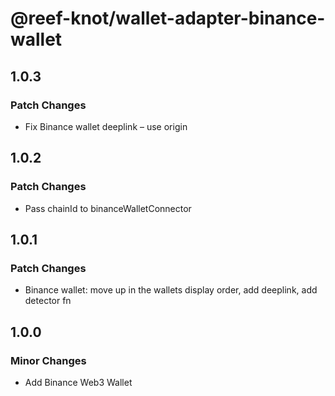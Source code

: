 # @reef-knot/wallet-adapter-binance-wallet

## 1.0.3

### Patch Changes

- Fix Binance wallet deeplink – use origin

## 1.0.2

### Patch Changes

- Pass chainId to binanceWalletConnector

## 1.0.1

### Patch Changes

- Binance wallet: move up in the wallets display order, add deeplink, add detector fn

## 1.0.0

### Minor Changes

- Add Binance Web3 Wallet

